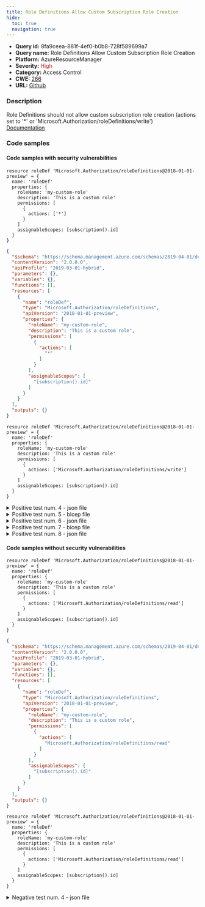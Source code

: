 ```yaml
---
title: Role Definitions Allow Custom Subscription Role Creation
hide:
  toc: true
  navigation: true
---
```


<style>
  .highlight .hll {
    background-color: #ff171742;
  }
  .md-content {
    max-width: 1100px;
    margin: 0 auto;
  }
</style>

-   **Query id:** 8fa9ceea-881f-4ef0-b0b8-728f589699a7
-   **Query name:** Role Definitions Allow Custom Subscription Role Creation
-   **Platform:** AzureResourceManager
-   **Severity:** <span style="color:#bb2124">High</span>
-   **Category:** Access Control
-   **CWE:** <a href="https://cwe.mitre.org/data/definitions/266.html" onclick="newWindowOpenerSafe(event, 'https://cwe.mitre.org/data/definitions/266.html')">266</a>
-   **URL:** [Github](https://github.com/Checkmarx/kics/tree/master/assets/queries/azureResourceManager/role_definitions_allow_custom_subscription_role_creation)

### Description
Role Definitions should not allow custom subscription role creation (actions set to '*' or 'Microsoft.Authorization/roleDefinitions/write')<br>
[Documentation](https://docs.microsoft.com/en-us/azure/templates/microsoft.authorization/roledefinitions?tabs=json#permission-object)

### Code samples
#### Code samples with security vulnerabilities
```bicep title="Positive test num. 1 - bicep file" hl_lines="8"
resource roleDef 'Microsoft.Authorization/roleDefinitions@2018-01-01-preview' = {
  name: 'roleDef'
  properties: {
    roleName: 'my-custom-role'
    description: 'This is a custom role'
    permissions: [
      {
        actions: ['*']
      }
    ]
    assignableScopes: [subscription().id]
  }
}

```
```json title="Positive test num. 2 - json file" hl_lines="18"
{
  "$schema": "https://schema.management.azure.com/schemas/2019-04-01/deploymentTemplate.json#",
  "contentVersion": "2.0.0.0",
  "apiProfile": "2019-03-01-hybrid",
  "parameters": {},
  "variables": {},
  "functions": [],
  "resources": [
    {
      "name": "roleDef",
      "type": "Microsoft.Authorization/roleDefinitions",
      "apiVersion": "2018-01-01-preview",
      "properties": {
        "roleName": "my-custom-role",
        "description": "This is a custom role",
        "permissions": [
          {
            "actions": [
              "*"
            ]
          }
        ],
        "assignableScopes": [
          "[subscription().id]"
        ]
      }
    }
  ],
  "outputs": {}
}

```
```bicep title="Positive test num. 3 - bicep file" hl_lines="8"
resource roleDef 'Microsoft.Authorization/roleDefinitions@2018-01-01-preview' = {
  name: 'roleDef'
  properties: {
    roleName: 'my-custom-role'
    description: 'This is a custom role'
    permissions: [
      {
        actions: ['Microsoft.Authorization/roleDefinitions/write']
      }
    ]
    assignableScopes: [subscription().id]
  }
}

```
<details><summary>Positive test num. 4 - json file</summary>

```json hl_lines="18"
{
  "$schema": "https://schema.management.azure.com/schemas/2019-04-01/deploymentTemplate.json#",
  "contentVersion": "2.0.0.0",
  "apiProfile": "2019-03-01-hybrid",
  "parameters": {},
  "variables": {},
  "functions": [],
  "resources": [
    {
      "name": "roleDef",
      "type": "Microsoft.Authorization/roleDefinitions",
      "apiVersion": "2018-01-01-preview",
      "properties": {
        "roleName": "my-custom-role",
        "description": "This is a custom role",
        "permissions": [
          {
            "actions": [
              "Microsoft.Authorization/roleDefinitions/write"
            ]
          }
        ],
        "assignableScopes": [
          "[subscription().id]"
        ]
      }
    }
  ],
  "outputs": {}
}

```
</details>
<details><summary>Positive test num. 5 - bicep file</summary>

```bicep hl_lines="8"
resource roleDef 'Microsoft.Authorization/roleDefinitions@2018-01-01-preview' = {
  name: 'roleDef'
  properties: {
    roleName: 'my-custom-role'
    description: 'This is a custom role'
    permissions: [
      {
        actions: ['*']
      }
    ]
    assignableScopes: [subscription().id]
  }
}

```
</details>
<details><summary>Positive test num. 6 - json file</summary>

```json hl_lines="20"
{
  "properties": {
    "template": {
      "$schema": "https://schema.management.azure.com/schemas/2019-04-01/deploymentTemplate.json#",
      "contentVersion": "2.0.0.0",
      "apiProfile": "2019-03-01-hybrid",
      "parameters": {},
      "variables": {},
      "functions": [],
      "resources": [
        {
          "name": "roleDef",
          "type": "Microsoft.Authorization/roleDefinitions",
          "apiVersion": "2018-01-01-preview",
          "properties": {
            "roleName": "my-custom-role",
            "description": "This is a custom role",
            "permissions": [
              {
                "actions": [
                  "*"
                ]
              }
            ],
            "assignableScopes": [
              "[subscription().id]"
            ]
          }
        }
      ],
      "outputs": {}
    },
    "parameters": {}
  },
  "kind": "template",
  "type": "Microsoft.Blueprint/blueprints/artifacts",
  "name": "myTemplate"
}

```
</details>
<details><summary>Positive test num. 7 - bicep file</summary>

```bicep hl_lines="8"
resource roleDef 'Microsoft.Authorization/roleDefinitions@2018-01-01-preview' = {
  name: 'roleDef'
  properties: {
    roleName: 'my-custom-role'
    description: 'This is a custom role'
    permissions: [
      {
        actions: ['Microsoft.Authorization/roleDefinitions/write']
      }
    ]
    assignableScopes: [subscription().id]
  }
}

```
</details>
<details><summary>Positive test num. 8 - json file</summary>

```json hl_lines="20"
{
  "properties": {
    "template": {
      "$schema": "https://schema.management.azure.com/schemas/2019-04-01/deploymentTemplate.json#",
      "contentVersion": "2.0.0.0",
      "apiProfile": "2019-03-01-hybrid",
      "parameters": {},
      "variables": {},
      "functions": [],
      "resources": [
        {
          "name": "roleDef",
          "type": "Microsoft.Authorization/roleDefinitions",
          "apiVersion": "2018-01-01-preview",
          "properties": {
            "roleName": "my-custom-role",
            "description": "This is a custom role",
            "permissions": [
              {
                "actions": [
                  "Microsoft.Authorization/roleDefinitions/write"
                ]
              }
            ],
            "assignableScopes": [
              "[subscription().id]"
            ]
          }
        }
      ],
      "outputs": {}
    },
    "parameters": {}
  },
  "kind": "template",
  "type": "Microsoft.Blueprint/blueprints/artifacts",
  "name": "myTemplate"
}

```
</details>


#### Code samples without security vulnerabilities
```bicep title="Negative test num. 1 - bicep file"
resource roleDef 'Microsoft.Authorization/roleDefinitions@2018-01-01-preview' = {
  name: 'roleDef'
  properties: {
    roleName: 'my-custom-role'
    description: 'This is a custom role'
    permissions: [
      {
        actions: ['Microsoft.Authorization/roleDefinitions/read']
      }
    ]
    assignableScopes: [subscription().id]
  }
}

```
```json title="Negative test num. 2 - json file"
{
  "$schema": "https://schema.management.azure.com/schemas/2019-04-01/deploymentTemplate.json#",
  "contentVersion": "2.0.0.0",
  "apiProfile": "2019-03-01-hybrid",
  "parameters": {},
  "variables": {},
  "functions": [],
  "resources": [
    {
      "name": "roleDef",
      "type": "Microsoft.Authorization/roleDefinitions",
      "apiVersion": "2018-01-01-preview",
      "properties": {
        "roleName": "my-custom-role",
        "description": "This is a custom role",
        "permissions": [
          {
            "actions": [
              "Microsoft.Authorization/roleDefinitions/read"
            ]
          }
        ],
        "assignableScopes": [
          "[subscription().id]"
        ]
      }
    }
  ],
  "outputs": {}
}

```
```bicep title="Negative test num. 3 - bicep file"
resource roleDef 'Microsoft.Authorization/roleDefinitions@2018-01-01-preview' = {
  name: 'roleDef'
  properties: {
    roleName: 'my-custom-role'
    description: 'This is a custom role'
    permissions: [
      {
        actions: ['Microsoft.Authorization/roleDefinitions/read']
      }
    ]
    assignableScopes: [subscription().id]
  }
}

```
<details><summary>Negative test num. 4 - json file</summary>

```json
{
  "properties": {
    "template": {
      "$schema": "https://schema.management.azure.com/schemas/2019-04-01/deploymentTemplate.json#",
      "contentVersion": "2.0.0.0",
      "apiProfile": "2019-03-01-hybrid",
      "parameters": {},
      "variables": {},
      "functions": [],
      "resources": [
        {
          "name": "roleDef",
          "type": "Microsoft.Authorization/roleDefinitions",
          "apiVersion": "2018-01-01-preview",
          "properties": {
            "roleName": "my-custom-role",
            "description": "This is a custom role",
            "permissions": [
              {
                "actions": [
                  "Microsoft.Authorization/roleDefinitions/read"
                ]
              }
            ],
            "assignableScopes": [
              "[subscription().id]"
            ]
          }
        }
      ],
      "outputs": {}
    },
    "parameters": {}
  },
  "kind": "template",
  "type": "Microsoft.Blueprint/blueprints/artifacts",
  "name": "myTemplate"
}

```
</details>
